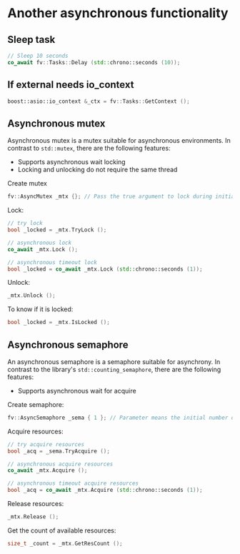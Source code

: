 # Another asynchronous functionality

## Sleep task

```cpp
// Sleep 10 seconds
co_await fv::Tasks::Delay (std::chrono::seconds (10));
```

## If external needs io_context

```cpp
boost::asio::io_context &_ctx = fv::Tasks::GetContext ();
```

## Asynchronous mutex

Asynchronous mutex is a mutex suitable for asynchronous environments. In contrast to `std::mutex`, there are the following features:

- Supports asynchronous wait locking
- Locking and unlocking do not require the same thread

Create mutex

```cpp
fv::AsyncMutex _mtx {}; // Pass the true argument to lock during initialization
```

Lock:

```cpp
// try lock
bool _locked = _mtx.TryLock ();

// asynchronous lock
co_await _mtx.Lock ();

// asynchronous timeout lock
bool _locked = co_await _mtx.Lock (std::chrono::seconds (1));
```

Unlock:

```cpp
_mtx.Unlock ();
```

To know if it is locked:

```cpp
bool _locked = _mtx.IsLocked ();
```

## Asynchronous semaphore

An asynchronous semaphore is a semaphore suitable for asynchrony.  In contrast to the library's `std::counting_semaphore`, there are the following features:

- Supports asynchronous wait for acquire

Create semaphore:

```cpp
fv::AsyncSemaphore _sema { 1 }; // Parameter means the initial number of resources
```

Acquire resources:

```cpp
// try acquire resources
bool _acq = _sema.TryAcquire ();

// asynchronous acquire resources
co_await _mtx.Acquire ();

// asynchronous timeout acquire resources
bool _acq = co_await _mtx.Acquire (std::chrono::seconds (1));
```

Release resources:

```cpp
_mtx.Release ();
```

Get the count of available resources:

```cpp
size_t _count = _mtx.GetResCount ();
```
